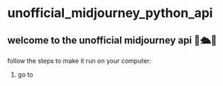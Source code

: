 # unofficial_midjourney_python_api

## welcome to the unofficial midjourney api  💭🛳️🌅

follow the steps to make it run on your computer:

1. go to 